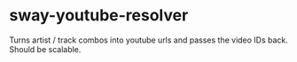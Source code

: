 sway-youtube-resolver
=====================

Turns artist / track combos into youtube urls and passes the video IDs back. Should be scalable. 
